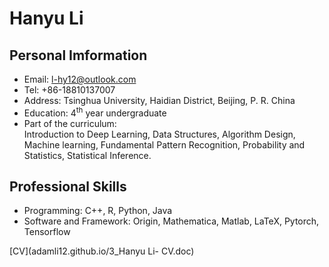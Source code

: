 # Hanyu Li

## Personal Imformation
- Email: l-hy12@outlook.com
- Tel: +86-18810137007
- Address: Tsinghua University, Haidian District, Beijing, P. R. China
- Education: 4<sup>th</sup> year undergraduate
- Part of the curriculum:   
Introduction to Deep Learning, Data Structures, Algorithm Design, Machine learning, Fundamental Pattern Recognition, Probability and Statistics, Statistical Inference.

## Professional Skills	
- Programming: C++, R, Python, Java
- Software and Framework: Origin, Mathematica, Matlab, LaTeX, Pytorch, Tensorflow

[CV](adamli12.github.io/3_Hanyu Li- CV.doc)
